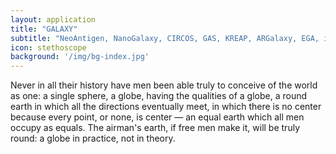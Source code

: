 ```yaml
---
layout: application
title: "GALAXY"
subtitle: "NeoAntigen, NanoGalaxy, CIRCOS, GAS, KREAP, ARGalaxy, EGA, iFUSE, FuMa"
icon: stethoscope
background: '/img/bg-index.jpg'
---
```


  <p>Never in all their history have men been able truly to conceive of the world as one: a single sphere, a globe, having the qualities of a globe, a round earth in which all the directions eventually meet, in which there is no center because every point, or none, is center — an equal earth which all men occupy as equals. The airman's earth, if free men make it, will be truly round: a globe in practice, not in theory.</p>  